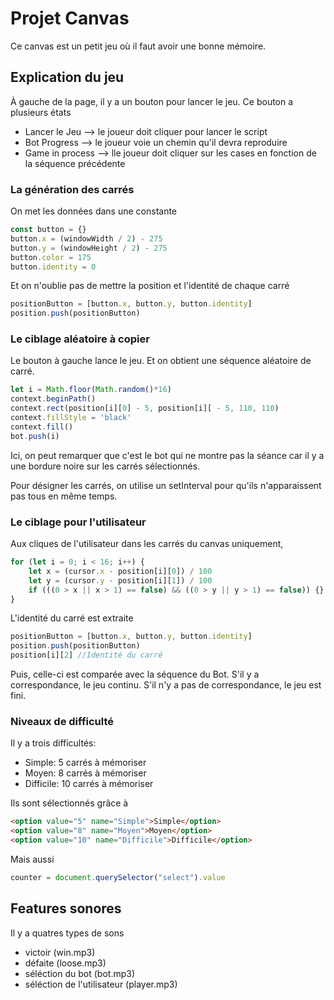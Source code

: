 # Projet Canvas

Ce canvas est un petit jeu où il faut avoir une bonne mémoire.

## Explication du jeu

À gauche de la page, il y a un bouton pour lancer le jeu. Ce bouton a plusieurs états
* Lancer le Jeu --> le joueur doit cliquer pour lancer le script
* Bot Progress --> le joueur voie un chemin qu'il devra reproduire
* Game in process --> lle joueur doit cliquer sur les cases en fonction de la séquence précédente

### La génération des carrés

On met les données dans une constante
``` javascript
const button = {}
button.x = (windowWidth / 2) - 275
button.y = (windowHeight / 2) - 275
button.color = 175
button.identity = 0
```
Et on n'oublie pas de mettre la position et l'identité de chaque carré

``` javascript
positionButton = [button.x, button.y, button.identity]
position.push(positionButton)
```

### Le ciblage aléatoire à copier

Le bouton à gauche lance le jeu.
Et on obtient une séquence aléatoire de carré.
``` javascript
let i = Math.floor(Math.random()*16)
context.beginPath()
context.rect(position[i][0] - 5, position[i][ - 5, 110, 110)
context.fillStyle = 'black'
context.fill()
bot.push(i)
```
Ici, on peut remarquer que c'est le bot qui ne montre pas la séance car il y a une bordure noire sur les carrés sélectionnés.

Pour désigner les carrés, on utilise un setInterval pour qu'ils n'apparaissent pas tous en même temps.

### Le ciblage pour l'utilisateur

Aux cliques de l'utilisateur dans les carrés du canvas uniquement,
``` javascript
for (let i = 0; i < 16; i++) {
    let x = (cursor.x - position[i][0]) / 100
    let y = (cursor.y - position[i][1]) / 100
    if (((0 > x || x > 1) == false) && ((0 > y || y > 1) == false)) {}
}
```
L'identité du carré est extraite
``` javascript
positionButton = [button.x, button.y, button.identity]
position.push(positionButton)
position[i][2] //Identité du carré
```
Puis, celle-ci est comparée avec la séquence du Bot.
S'il y a correspondance, le jeu continu.
S'il n'y a pas de correspondance, le jeu est fini. 

### Niveaux de difficulté

Il y a trois difficultés:
* Simple: 5 carrés à mémoriser
* Moyen: 8 carrés à mémoriser
* Difficile: 10 carrés à mémoriser

Ils sont sélectionnés grâce à
``` html
<option value="5" name="Simple">Simple</option>
<option value="8" name="Moyen">Moyen</option>
<option value="10" name="Difficile">Difficile</option>
```
Mais aussi
``` javascript
counter = document.querySelector("select").value
```

## Features sonores
Il y a quatres types de sons
* victoir (win.mp3)
* défaite (loose.mp3)
* séléction du bot (bot.mp3)
* séléction de l'utilisateur (player.mp3)

